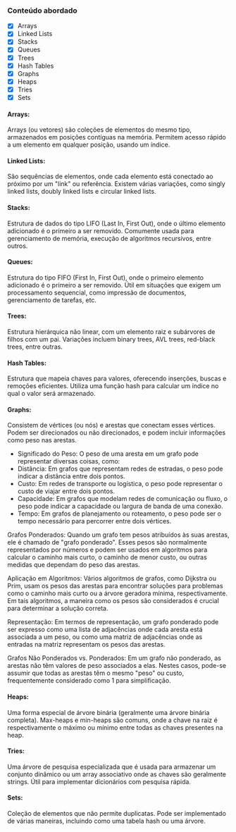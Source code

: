 ### Conteúdo abordado
- [x] Arrays
- [x] Linked Lists
- [x] Stacks
- [x] Queues
- [x] Trees
- [x] Hash Tables
- [x] Graphs
- [x] Heaps
- [x] Tries
- [x] Sets

#### Arrays:
Arrays (ou vetores) são coleções de elementos do mesmo tipo, armazenados em posições contíguas na memória.
Permitem acesso rápido a um elemento em qualquer posição, usando um índice.

#### Linked Lists:
São sequências de elementos, onde cada elemento está conectado ao próximo por um "link" ou referência.
Existem várias variações, como singly linked lists, doubly linked lists e circular linked lists.

#### Stacks:
Estrutura de dados do tipo LIFO (Last In, First Out), onde o último elemento adicionado é o primeiro a ser removido.
Comumente usada para gerenciamento de memória, execução de algoritmos recursivos, entre outros.

#### Queues:
Estrutura do tipo FIFO (First In, First Out), onde o primeiro elemento adicionado é o primeiro a ser removido.
Útil em situações que exigem um processamento sequencial, como impressão de documentos, gerenciamento de tarefas, etc.

#### Trees:
Estrutura hierárquica não linear, com um elemento raiz e subárvores de filhos com um pai.
Variações incluem binary trees, AVL trees, red-black trees, entre outras.

#### Hash Tables:
Estrutura que mapeia chaves para valores, oferecendo inserções, buscas e remoções eficientes.
Utiliza uma função hash para calcular um índice no qual o valor será armazenado.

#### Graphs:
Consistem de vértices (ou nós) e arestas que conectam esses vértices.
Podem ser direcionados ou não direcionados, e podem incluir informações como peso nas arestas.

- Significado do Peso: O peso de uma aresta em um grafo pode representar diversas coisas, como:
- Distância: Em grafos que representam redes de estradas, o peso pode indicar a distância entre dois pontos.
- Custo: Em redes de transporte ou logística, o peso pode representar o custo de viajar entre dois pontos.
- Capacidade: Em grafos que modelam redes de comunicação ou fluxo, o peso pode indicar a capacidade ou largura de banda de uma conexão.
- Tempo: Em grafos de planejamento ou roteamento, o peso pode ser o tempo necessário para percorrer entre dois vértices.

Grafos Ponderados: Quando um grafo tem pesos atribuídos às suas arestas, ele é chamado de "grafo ponderado". Esses pesos são normalmente representados por números e podem ser usados em algoritmos para calcular o caminho mais curto, o caminho de menor custo, ou outras medidas que dependam do peso das arestas.

Aplicação em Algoritmos: Vários algoritmos de grafos, como Dijkstra ou Prim, usam os pesos das arestas para encontrar soluções para problemas como o caminho mais curto ou a árvore geradora mínima, respectivamente. Em tais algoritmos, a maneira como os pesos são considerados é crucial para determinar a solução correta.

Representação: Em termos de representação, um grafo ponderado pode ser expresso como uma lista de adjacências onde cada aresta está associada a um peso, ou como uma matriz de adjacências onde as entradas na matriz representam os pesos das arestas.

Grafos Não Ponderados vs. Ponderados: Em um grafo não ponderado, as arestas não têm valores de peso associados a elas. Nestes casos, pode-se assumir que todas as arestas têm o mesmo "peso" ou custo, frequentemente considerado como 1 para simplificação.

#### Heaps:
Uma forma especial de árvore binária (geralmente uma árvore binária completa).
Max-heaps e min-heaps são comuns, onde a chave na raiz é respectivamente o máximo ou mínimo entre todas as chaves presentes na heap.

#### Tries:
Uma árvore de pesquisa especializada que é usada para armazenar um conjunto dinâmico ou um array associativo onde as chaves são geralmente strings.
Útil para implementar dicionários com pesquisa rápida.

#### Sets:
Coleção de elementos que não permite duplicatas.
Pode ser implementado de várias maneiras, incluindo como uma tabela hash ou uma árvore.